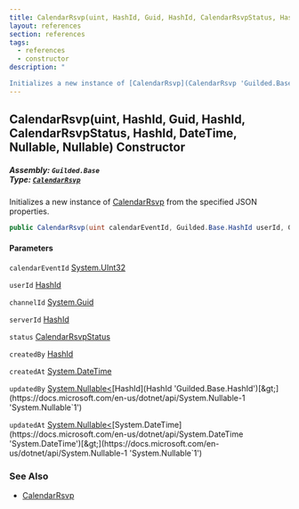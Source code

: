 ```yaml
---
title: CalendarRsvp(uint, HashId, Guid, HashId, CalendarRsvpStatus, HashId, DateTime, Nullable<HashId>, Nullable<DateTime>)
layout: references
section: references
tags:
  - references
  - constructor
description: "

Initializes a new instance of [CalendarRsvp](CalendarRsvp 'Guilded.Base.Content.CalendarRsvp') from the specified JSON properties."
---
```


## CalendarRsvp(uint, HashId, Guid, HashId, CalendarRsvpStatus, HashId, DateTime, Nullable<HashId>, Nullable<DateTime>) Constructor
##### **Assembly:** `Guilded.Base`<br/>**Type:** [`CalendarRsvp`](CalendarRsvp 'Guilded.Base.Content.CalendarRsvp')

Initializes a new instance of [CalendarRsvp](CalendarRsvp 'Guilded.Base.Content.CalendarRsvp') from the specified JSON properties.

```csharp
public CalendarRsvp(uint calendarEventId, Guilded.Base.HashId userId, Guid channelId, Guilded.Base.HashId serverId, Guilded.Base.Content.CalendarRsvpStatus status, Guilded.Base.HashId createdBy, System.DateTime createdAt, System.Nullable<Guilded.Base.HashId> updatedBy=null, System.Nullable<System.DateTime> updatedAt=null);
```
#### Parameters

<a name='Guilded.Base.Content.CalendarRsvp.CalendarRsvp(uint,Guilded.Base.HashId,Guid,Guilded.Base.HashId,Guilded.Base.Content.CalendarRsvpStatus,Guilded.Base.HashId,System.DateTime,System.Nullable_Guilded.Base.HashId_,System.Nullable_System.DateTime_).calendarEventId'></a>

`calendarEventId` [System.UInt32](https://docs.microsoft.com/en-us/dotnet/api/System.UInt32 'System.UInt32')

<a name='Guilded.Base.Content.CalendarRsvp.CalendarRsvp(uint,Guilded.Base.HashId,Guid,Guilded.Base.HashId,Guilded.Base.Content.CalendarRsvpStatus,Guilded.Base.HashId,System.DateTime,System.Nullable_Guilded.Base.HashId_,System.Nullable_System.DateTime_).userId'></a>

`userId` [HashId](HashId 'Guilded.Base.HashId')

<a name='Guilded.Base.Content.CalendarRsvp.CalendarRsvp(uint,Guilded.Base.HashId,Guid,Guilded.Base.HashId,Guilded.Base.Content.CalendarRsvpStatus,Guilded.Base.HashId,System.DateTime,System.Nullable_Guilded.Base.HashId_,System.Nullable_System.DateTime_).channelId'></a>

`channelId` [System.Guid](https://docs.microsoft.com/en-us/dotnet/api/System.Guid 'System.Guid')

<a name='Guilded.Base.Content.CalendarRsvp.CalendarRsvp(uint,Guilded.Base.HashId,Guid,Guilded.Base.HashId,Guilded.Base.Content.CalendarRsvpStatus,Guilded.Base.HashId,System.DateTime,System.Nullable_Guilded.Base.HashId_,System.Nullable_System.DateTime_).serverId'></a>

`serverId` [HashId](HashId 'Guilded.Base.HashId')

<a name='Guilded.Base.Content.CalendarRsvp.CalendarRsvp(uint,Guilded.Base.HashId,Guid,Guilded.Base.HashId,Guilded.Base.Content.CalendarRsvpStatus,Guilded.Base.HashId,System.DateTime,System.Nullable_Guilded.Base.HashId_,System.Nullable_System.DateTime_).status'></a>

`status` [CalendarRsvpStatus](CalendarRsvpStatus 'Guilded.Base.Content.CalendarRsvpStatus')

<a name='Guilded.Base.Content.CalendarRsvp.CalendarRsvp(uint,Guilded.Base.HashId,Guid,Guilded.Base.HashId,Guilded.Base.Content.CalendarRsvpStatus,Guilded.Base.HashId,System.DateTime,System.Nullable_Guilded.Base.HashId_,System.Nullable_System.DateTime_).createdBy'></a>

`createdBy` [HashId](HashId 'Guilded.Base.HashId')

<a name='Guilded.Base.Content.CalendarRsvp.CalendarRsvp(uint,Guilded.Base.HashId,Guid,Guilded.Base.HashId,Guilded.Base.Content.CalendarRsvpStatus,Guilded.Base.HashId,System.DateTime,System.Nullable_Guilded.Base.HashId_,System.Nullable_System.DateTime_).createdAt'></a>

`createdAt` [System.DateTime](https://docs.microsoft.com/en-us/dotnet/api/System.DateTime 'System.DateTime')

<a name='Guilded.Base.Content.CalendarRsvp.CalendarRsvp(uint,Guilded.Base.HashId,Guid,Guilded.Base.HashId,Guilded.Base.Content.CalendarRsvpStatus,Guilded.Base.HashId,System.DateTime,System.Nullable_Guilded.Base.HashId_,System.Nullable_System.DateTime_).updatedBy'></a>

`updatedBy` [System.Nullable&lt;](https://docs.microsoft.com/en-us/dotnet/api/System.Nullable-1 'System.Nullable`1')[HashId](HashId 'Guilded.Base.HashId')[&gt;](https://docs.microsoft.com/en-us/dotnet/api/System.Nullable-1 'System.Nullable`1')

<a name='Guilded.Base.Content.CalendarRsvp.CalendarRsvp(uint,Guilded.Base.HashId,Guid,Guilded.Base.HashId,Guilded.Base.Content.CalendarRsvpStatus,Guilded.Base.HashId,System.DateTime,System.Nullable_Guilded.Base.HashId_,System.Nullable_System.DateTime_).updatedAt'></a>

`updatedAt` [System.Nullable&lt;](https://docs.microsoft.com/en-us/dotnet/api/System.Nullable-1 'System.Nullable`1')[System.DateTime](https://docs.microsoft.com/en-us/dotnet/api/System.DateTime 'System.DateTime')[&gt;](https://docs.microsoft.com/en-us/dotnet/api/System.Nullable-1 'System.Nullable`1')

### See Also
- [CalendarRsvp](CalendarRsvp 'Guilded.Base.Content.CalendarRsvp')
